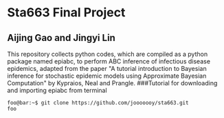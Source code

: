 # Sta663 Final Project
## Aijing Gao and Jingyi Lin
This repository collects python codes, which are compiled as a python package named epiabc, to perform ABC inference of infectious disease epidemics, adapted from the paper "A tutorial introduction to Bayesian inference for stochastic epidemic models using Approximate Bayesian Computation" by Kypraios, Neal and Prangle. 
###Tutorial for downloading and importing epiabc from terminal

```console
foo@bar:~$ git clone https://github.com/jooooooy/sta663.git
foo
```

